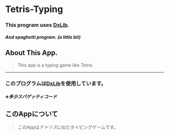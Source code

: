# Tetris-Typing
### This program uses [DxLib](https://dxlib.xsrv.jp/).
##### And spaghetti program. (**a little bit**)

## About This App.
> This app is a typing game like *Tetris*.


-----
### このプログラムは[DxLib](https://dxlib.xsrv.jp/)を使用しています。
##### ※多少スパゲッティコード

## このAppについて
> このAppは*テトリス*に似たタイピングゲームです。
